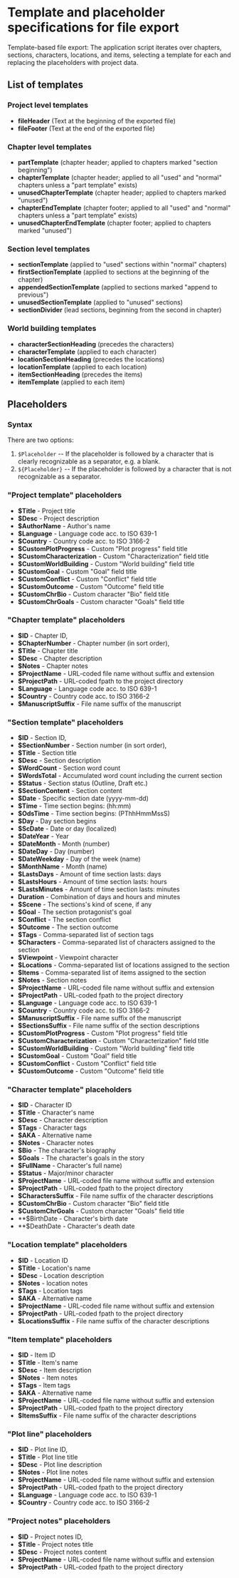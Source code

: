 # Template and placeholder specifications for file export

Template-based file export: The application script iterates over chapters, sections, characters, locations, and items, selecting a template for each and replacing the placeholders with project data.

## List of templates

### Project level templates

- **fileHeader** (Text at the beginning of the exported file)
- **fileFooter** (Text at the end of the exported file)

### Chapter level templates

- **partTemplate** (chapter header; applied to chapters marked "section beginning")
- **chapterTemplate** (chapter header; applied to all "used" and "normal" chapters unless a "part template" exists)
- **unusedChapterTemplate** (chapter header; applied to chapters marked "unused")
- **chapterEndTemplate** (chapter footer; applied to all "used" and "normal" chapters unless a "part template" exists)
- **unusedChapterEndTemplate** (chapter footer; applied to chapters marked "unused")


### Section level templates

- **sectionTemplate** (applied to "used" sections within "normal" chapters)
- **firstSectionTemplate** (applied  to sections at the beginning of the chapter)
- **appendedSectionTemplate** (applied to sections marked "append to previous")
- **unusedSectionTemplate** (applied to "unused" sections)
- **sectionDivider** (lead sections, beginning from the second in chapter)


### World building templates

- **characterSectionHeading** (precedes the characters)
- **characterTemplate** (applied to each character)
- **locationSectionHeading** (precedes the locations)
- **locationTemplate** (applied to each location)
- **itemSectionHeading** (precedes the items)
- **itemTemplate** (applied to each item)



## Placeholders

### Syntax

There are two options:

1. `$Placeholder` -- If the placeholder is followed by a character that is clearly recognizable as a separator, e.g. a blank. 
2. `${Placeholder}` -- If the placeholder is followed by a character that is not recognizable as a separator.


### "Project template" placeholders

- **$Title** - Project title
- **$Desc** - Project description
- **$AuthorName** - Author's name
- **$Language** - Language code acc. to ISO 639-1
- **$Country** - Country code acc. to ISO 3166-2
- **$CustomPlotProgress** - Custom "Plot progress" field title
- **$CustomCharacterization** - Custom "Characterization" field title
- **$CustomWorldBuilding** - Custom "World building" field title
- **$CustomGoal** - Custom "Goal" field title
- **$CustomConflict** - Custom "Conflict" field title
- **$CustomOutcome** - Custom "Outcome" field title
- **$CustomChrBio** - Custom character "Bio" field title
- **$CustomChrGoals** - Custom character "Goals" field title

### "Chapter template" placeholders

- **$ID** - Chapter ID,
- **$ChapterNumber** - Chapter number (in sort order),
- **$Title** - Chapter title
- **$Desc** - Chapter description
- **$Notes** - Chapter notes
- **$ProjectName** - URL-coded file name without suffix and extension
- **$ProjectPath** - URL-coded fpath to the project directory
- **$Language** - Language code acc. to ISO 639-1
- **$Country** - Country code acc. to ISO 3166-2
- **$ManuscriptSuffix** - File name suffix of the manuscript

### "Section template" placeholders

- **$ID** - Section ID,
- **$SectionNumber** - Section number (in sort order),
- **$Title** - Section title
- **$Desc** - Section description
- **$WordCount** - Section word count
- **$WordsTotal** - Accumulated word count including the current section
- **$Status** - Section status (Outline, Draft etc.)
- **$SectionContent** - Section content
- **$Date** - Specific section date (yyyy-mm-dd)
- **$Time** - Time section begins: (hh:mm)
- **$OdsTime** - Time section begins: (PThhHmmMssS)
- **$Day** - Day section begins
- **$ScDate** - Date or day (localized)
- **$DateYear** - Year
- **$DateMonth** - Month (number)
- **$DateDay** - Day (number)
- **$DateWeekday** - Day of the week (name)
- **$MonthName** - Month (name)
- **$LastsDays** - Amount of time section lasts: days
- **$LastsHours** - Amount of time section lasts: hours
- **$LastsMinutes** - Amount of time section lasts: minutes
- **Duration** - Combination of days and hours and minutes
- **$Scene** - The sections's kind of scene, if any
- **$Goal** - The section protagonist's goal
- **$Conflict** - The section conflict
- **$Outcome** - The section outcome
- **$Tags** - Comma-separated list of section tags
- **$Characters** - Comma-separated list of characters assigned to the section
- **$Viewpoint** - Viewpoint character
- **$Locations** - Comma-separated list of locations assigned to the section
- **$Items** - Comma-separated list of items assigned to the section
- **$Notes** - Section notes
- **$ProjectName** - URL-coded file name without suffix and extension
- **$ProjectPath** - URL-coded fpath to the project directory
- **$Language** - Language code acc. to ISO 639-1
- **$Country** - Country code acc. to ISO 3166-2
- **$ManuscriptSuffix** - File name suffix of the manuscript
- **$SectionsSuffix** - File name suffix of the section descriptions
- **$CustomPlotProgress** - Custom "Plot progress" field title
- **$CustomCharacterization** - Custom "Characterization" field title
- **$CustomWorldBuilding** - Custom "World building" field title
- **$CustomGoal** - Custom "Goal" field title
- **$CustomConflict** - Custom "Conflict" field title
- **$CustomOutcome** - Custom "Outcome" field title


### "Character template" placeholders

- **$ID** - Character ID
- **$Title** - Character's name
- **$Desc** - Character description
- **$Tags** - Character tags
- **$AKA** - Alternative name
- **$Notes** - Character notes
- **$Bio** - The character's biography
- **$Goals** - The character's goals in the story
- **$FullName** - Character's full name)
- **$Status** - Major/minor character
- **$ProjectName** - URL-coded file name without suffix and extension
- **$ProjectPath** - URL-coded fpath to the project directory
- **$CharactersSuffix** - File name suffix of the character descriptions
- **$CustomChrBio** - Custom character "Bio" field title
- **$CustomChrGoals** - Custom character "Goals" field title
- **$BirthDate - Character's birth date
- **$DeathDate - Character's death date


### "Location template" placeholders

- **$ID** - Location ID
- **$Title** - Location's name
- **$Desc** - Location description
- **$Notes** - location notes
- **$Tags** - Location tags
- **$AKA** - Alternative name
- **$ProjectName** - URL-coded file name without suffix and extension
- **$ProjectPath** - URL-coded fpath to the project directory
- **$LocationsSuffix** - File name suffix of the character descriptions

### "Item template" placeholders

- **$ID** - Item ID
- **$Title** - Item's name
- **$Desc** - Item description
- **$Notes** - Item notes
- **$Tags** - Item tags
- **$AKA** - Alternative name
- **$ProjectName** - URL-coded file name without suffix and extension
- **$ProjectPath** - URL-coded fpath to the project directory
- **$ItemsSuffix** - File name suffix of the character descriptions


### "Plot line" placeholders

- **$ID** - Plot line ID,
- **$Title** - Plot line title
- **$Desc** - Plot line description
- **$Notes** - Plot line notes
- **$ProjectName** - URL-coded file name without suffix and extension
- **$ProjectPath** - URL-coded fpath to the project directory
- **$Language** - Language code acc. to ISO 639-1
- **$Country** - Country code acc. to ISO 3166-2

### "Project notes" placeholders

- **$ID** - Project notes ID,
- **$Title** - Project notes title
- **$Desc** - Project notes content
- **$ProjectName** - URL-coded file name without suffix and extension
- **$ProjectPath** - URL-coded fpath to the project directory
